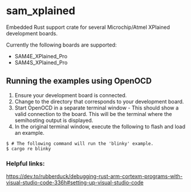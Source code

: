 # sam_xplained

Embedded Rust support crate for several Microchip/Atmel XPlained development boards.

Currently the following boards are supported:
* SAM4E_XPlained_Pro
* SAM4S_XPlained_Pro

## Running the examples using OpenOCD
1) Ensure your development board is connected.
2) Change to the directory that corresponds to your development board.
3) Start OpenOCD in a separate terminal window - This should show a valid connection to the board.   This will be the terminal
   where the semihosting output is displayed.
4) In the original terminal window, execute the following to flash and load an example.
```shell
$ # The following command will run the 'blinky' example.
$ cargo re blinky
```

### Helpful links:
https://dev.to/rubberduck/debugging-rust-arm-cortexm-programs-with-visual-studio-code-336h#setting-up-visual-studio-code

